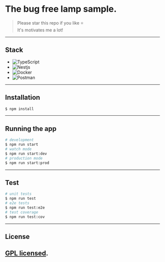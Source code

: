 # The bug free lamp sample.

> Please star this repo if you like ⭐ <br>
> It's motivates me a lot!

---
## Stack

  - ![TypeScript](https://img.shields.io/badge/-TypeScript-007ACC?style=flat-square&logo=typescript&logoColor=white)
  - ![Nestjs](https://img.shields.io/badge/-Nestjs-red?style=flat-square&logo=Nestjs)
  - ![Docker](https://img.shields.io/badge/-Docker-46a2f1?style=flat-square&logo=docker&logoColor=white)
  - ![Postman](https://img.shields.io/badge/Postman-FCA121?style=flat-square&logo=postman)
---

## Installation

```bash
$ npm install
```
---

## Running the app

```bash
# development
$ npm run start
# watch mode
$ npm run start:dev
# production mode
$ npm run start:prod
```
---

## Test

```bash
# unit tests
$ npm run test
# e2e tests
$ npm run test:e2e
# test coverage
$ npm run test:cov
```
---
## License

[GPL licensed](LICENSE).
---
